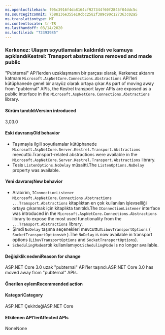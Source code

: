 ```yaml
---
ms.openlocfilehash: f95c3916f4da8164cf927344f60f2845f04ddc5c
ms.sourcegitcommit: 7588136e355e10cbc2582f389c90c127363c02a5
ms.translationtype: MT
ms.contentlocale: tr-TR
ms.lasthandoff: 03/14/2020
ms.locfileid: "72393985"
---
```

### <a name="kestrel-transport-abstractions-removed-and-made-public"></a><span data-ttu-id="ef10c-101">Kerkenez: Ulaşım soyutlamaları kaldırıldı ve kamuya açıklandı</span><span class="sxs-lookup"><span data-stu-id="ef10c-101">Kestrel: Transport abstractions removed and made public</span></span>

<span data-ttu-id="ef10c-102">"Pubternal" API'lerden uzaklaşmanın bir parçası olarak, Kerkenez aktarım katmanı `Microsoft.AspNetCore.Connections.Abstractions` API'leri kütüphanede genel bir arayüz olarak ortaya çıkar.</span><span class="sxs-lookup"><span data-stu-id="ef10c-102">As part of moving away from "pubternal" APIs, the Kestrel transport layer APIs are exposed as a public interface in the `Microsoft.AspNetCore.Connections.Abstractions` library.</span></span>

#### <a name="version-introduced"></a><span data-ttu-id="ef10c-103">Sürüm tanıtıldı</span><span class="sxs-lookup"><span data-stu-id="ef10c-103">Version introduced</span></span>

<span data-ttu-id="ef10c-104">3,0</span><span class="sxs-lookup"><span data-stu-id="ef10c-104">3.0</span></span>

#### <a name="old-behavior"></a><span data-ttu-id="ef10c-105">Eski davranış</span><span class="sxs-lookup"><span data-stu-id="ef10c-105">Old behavior</span></span>

- <span data-ttu-id="ef10c-106">Taşımayla ilgili soyutlamalar kütüphanede `Microsoft.AspNetCore.Server.Kestrel.Transport.Abstractions` mevcuttü.</span><span class="sxs-lookup"><span data-stu-id="ef10c-106">Transport-related abstractions were available in the `Microsoft.AspNetCore.Server.Kestrel.Transport.Abstractions` library.</span></span>
- <span data-ttu-id="ef10c-107">Tesis `ListenOptions.NoDelay` müsaitti.</span><span class="sxs-lookup"><span data-stu-id="ef10c-107">The `ListenOptions.NoDelay` property was available.</span></span>

#### <a name="new-behavior"></a><span data-ttu-id="ef10c-108">Yeni davranış</span><span class="sxs-lookup"><span data-stu-id="ef10c-108">New behavior</span></span>

- <span data-ttu-id="ef10c-109">Arabirim, `IConnectionListener` `Microsoft.AspNetCore.Connections.Abstractions` `...Transport.Abstractions` kitaplıktan en çok kullanılan işlevselliği ortaya çıkarmak için kitaplıkta tanıtıldı.</span><span class="sxs-lookup"><span data-stu-id="ef10c-109">The `IConnectionListener` interface was introduced in the `Microsoft.AspNetCore.Connections.Abstractions` library to expose the most used functionality from the `...Transport.Abstractions` library.</span></span>
- <span data-ttu-id="ef10c-110">Şimdi `NoDelay` taşıma seçenekleri mevcuttur`LibuvTransportOptions` ( `SocketTransportOptions`ve ).</span><span class="sxs-lookup"><span data-stu-id="ef10c-110">The `NoDelay` is now available in transport options (`LibuvTransportOptions` and `SocketTransportOptions`).</span></span>
- <span data-ttu-id="ef10c-111">`SchedulingMode`artık kullanılamıyor.</span><span class="sxs-lookup"><span data-stu-id="ef10c-111">`SchedulingMode` is no longer available.</span></span>

#### <a name="reason-for-change"></a><span data-ttu-id="ef10c-112">Değişiklik nedeni</span><span class="sxs-lookup"><span data-stu-id="ef10c-112">Reason for change</span></span>

<span data-ttu-id="ef10c-113">ASP.NET Core 3.0 uzak "pubternal" API'ler taşındı.</span><span class="sxs-lookup"><span data-stu-id="ef10c-113">ASP.NET Core 3.0 has moved away from "pubternal" APIs.</span></span>

#### <a name="recommended-action"></a><span data-ttu-id="ef10c-114">Önerilen eylem</span><span class="sxs-lookup"><span data-stu-id="ef10c-114">Recommended action</span></span>

#### <a name="category"></a><span data-ttu-id="ef10c-115">Kategori</span><span class="sxs-lookup"><span data-stu-id="ef10c-115">Category</span></span>

<span data-ttu-id="ef10c-116">ASP.NET Çekirdeği</span><span class="sxs-lookup"><span data-stu-id="ef10c-116">ASP.NET Core</span></span>

#### <a name="affected-apis"></a><span data-ttu-id="ef10c-117">Etkilenen API’ler</span><span class="sxs-lookup"><span data-stu-id="ef10c-117">Affected APIs</span></span>

<span data-ttu-id="ef10c-118">None</span><span class="sxs-lookup"><span data-stu-id="ef10c-118">None</span></span>

<!-- 

### Affected APIs

Not detectable via API analysis

-->
